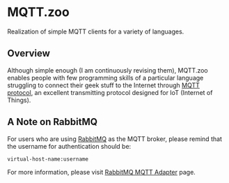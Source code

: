 MQTT.zoo
=========


Realization of simple MQTT clients for a variety of languages.

Overview
------------

Although simple enough (I am continuously revising them), MQTT.zoo enables people with few programming skills of a particular language struggling to connect their geek stuff to the Internet through [MQTT protocol], an excellent transmitting protocol designed for IoT (Internet of Things).


A Note on RabbitMQ
------------

For users who are using [RabbitMQ] as the MQTT broker, please remind that the username for authentication should be:

    virtual-host-name:username

For more information, please visit [RabbitMQ MQTT Adapter] page.





[MQTT protocol]:           http://mqtt.org/
[RabbitMQ]:                http://www.rabbitmq.com/
[RabbitMQ MQTT Adapter]:   http://www.rabbitmq.com/mqtt.html

